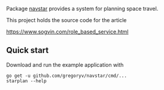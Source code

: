 Package
[navstar](https://pkg.go.dev/github.com/gregoryv/navstar)
provides a system for planning space travel.

This project holds the source code for the article

https://www.sogvin.com/role_based_service.html

## Quick start

Download and run the example application with

    go get -u github.com/gregoryv/navstar/cmd/...
	starplan --help
